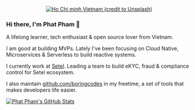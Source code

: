 <p align="center">
  <a href="https://onroads.xyz" target="_blank"><img src="https://images.unsplash.com/photo-1552402770-a90aa30f8aa1?ixlib=rb-4.0.3&ixid=MnwxMjA3fDB8MHxwaG90by1wYWdlfHx8fGVufDB8fHx8&auto=format&fit=crop&w=3628&q=80" alt="Ho Chi minh Vietnam (credit to Unsplash)" /></a>
</p>

### Hi there, I'm Phat Pham 👋

A lifelong learner, tech enthusiast & open source lover from Vietnam.

I am good at building MVPs. Lately I've been focusing on Cloud Native, Microservices & Serverless to build reactive systems.

I currently work at [Setel](https://setel.com). Leading a team to build eKYC, fraud & compliance control for Setel ecosystem.

I also maintain [github.com/boringcodes](https://github.com/boringcodes) in my freetime, a set of tools that makes developers life easier.

[![Phat Pham's GitHub Stats](https://github-readme-stats.vercel.app/api?username=phatpham9&theme=dark)](https://github.com/phatpham9)
